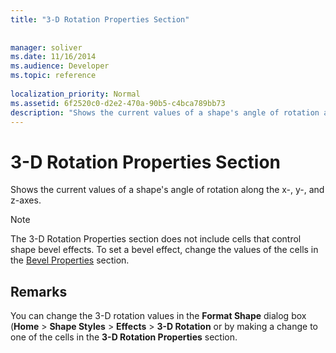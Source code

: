 ```yaml
---
title: "3-D Rotation Properties Section"
 
 
manager: soliver
ms.date: 11/16/2014
ms.audience: Developer
ms.topic: reference
 
localization_priority: Normal
ms.assetid: 6f2520c0-d2e2-470a-90b5-c4bca789bb73
description: "Shows the current values of a shape's angle of rotation along the x-, y-, and z-axes."
---
```


# 3-D Rotation Properties Section

Shows the current values of a shape's angle of rotation along the x-, y-, and z-axes.
  
> [!NOTE]
> The 3-D Rotation Properties section does not include cells that control shape bevel effects. To set a bevel effect, change the values of the cells in the [Bevel Properties](bevel-properties-section.md) section. 
  
## Remarks

You can change the 3-D rotation values in the **Format Shape** dialog box (**Home** > **Shape Styles** > **Effects** > **3-D Rotation** or by making a change to one of the cells in the **3-D Rotation Properties** section. 
  

